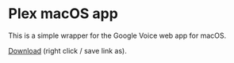 # Plex macOS app

This is a simple wrapper for the Google Voice web app for macOS.

[Download](dist/Voice-darwin-x64/Voice.app) (right click / save link as).
